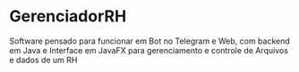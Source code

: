 # GerenciadorRH
Software pensado para funcionar em Bot no Telegram e Web, com backend em Java e Interface em JavaFX para gerenciamento e controle de Arquivos e dados de um RH
